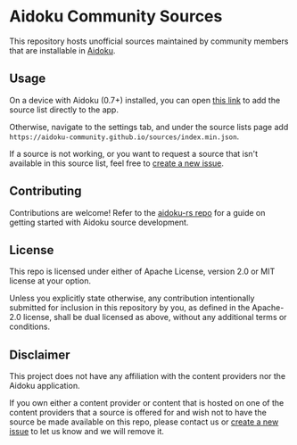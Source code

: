 # Aidoku Community Sources

This repository hosts unofficial sources maintained by community members that are installable in [Aidoku](https://github.com/Aidoku/Aidoku).

## Usage

On a device with Aidoku (0.7+) installed, you can open [this link](https://aidoku.app/add-source-list/?url=https://aidoku-community.github.io/sources/index.min.json) to add the source list directly to the app.

Otherwise, navigate to the settings tab, and under the source lists page add `https://aidoku-community.github.io/sources/index.min.json`.

If a source is not working, or you want to request a source that isn't available in this source list, feel free to [create a new issue](https://github.com/Aidoku-Community/sources/issues).

## Contributing

Contributions are welcome! Refer to the [aidoku-rs repo](https://github.com/Aidoku/aidoku-rs/tree/next) for a guide on getting started with Aidoku source development.

## License

This repo is licensed under either of Apache License, version 2.0 or MIT license at your option.

Unless you explicitly state otherwise, any contribution intentionally submitted for inclusion in this repository by you, as defined in the Apache-2.0 license, shall be dual licensed as above, without any additional terms or conditions.

## Disclaimer

This project does not have any affiliation with the content providers nor the Aidoku application.

If you own either a content provider or content that is hosted on one of the content providers that a source is offered for and wish not to have the source be made available on this repo, please contact us or [create a new issue](https://github.com/Aidoku-Community/sources/issues/new) to let us know and we will remove it.

<!-- Updated for en.omegascans source -->
